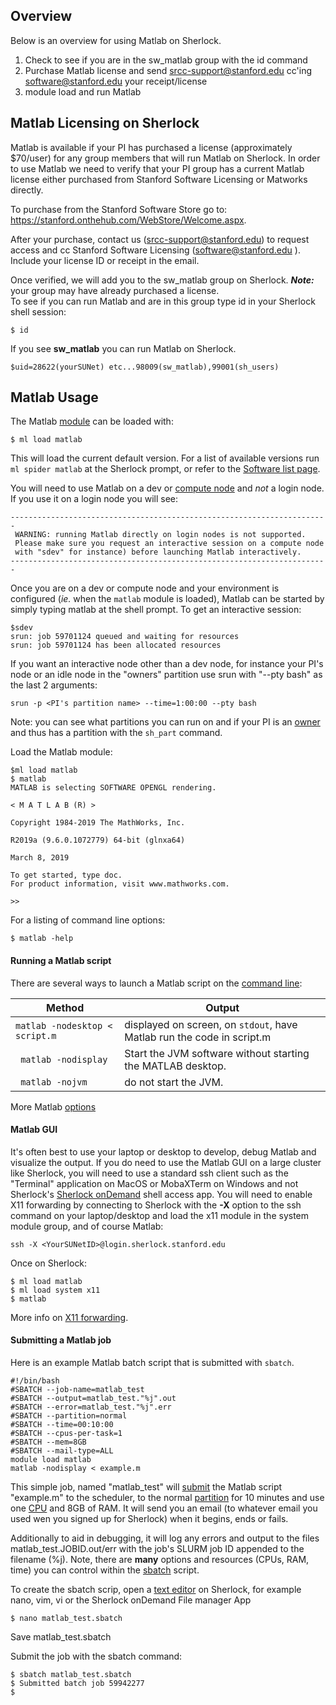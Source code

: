 ## Overview

Below is an overview for using Matlab on Sherlock.
1. Check to see if you are in the sw_matlab group with the id command
2. Purchase Matlab license and send srcc-support@stanford.edu cc'ing software@stanford.edu your receipt/license
3. module load and run Matlab


## Matlab Licensing on Sherlock

Matlab is available if your PI has purchased a license (approximately $70/user) for any group members that will run 
Matlab on Sherlock. 
In order to use Matlab we need to verify that your PI group has a current Matlab license either purchased from Stanford 
Software Licensing or Matworks directly.

To purchase from the Stanford Software Store go to: https://stanford.onthehub.com/WebStore/Welcome.aspx.  

After your purchase, contact us (srcc-support@stanford.edu) to request access and cc Stanford Software Licensing 
(software@stanford.edu ).  Include your license ID or receipt in the email. 

Once verified, we will add you to the sw_matlab group on Sherlock.  ***Note:*** your group may have already purchased a license.  
To see if you can run Matlab and are in this group type id in your Sherlock shell session: 

```
$ id
```
If you see **sw_matlab** you can run Matlab on Sherlock.
```
$uid=28622(yourSUNet) etc...98009(sw_matlab),99001(sh_users)
```
## Matlab Usage

The Matlab [module][url_modules] can be
loaded with:

```
$ ml load matlab
```

This will load the current default version.  For a list of available versions run `ml spider matlab` at the Sherlock
prompt, or refer to the [Software list page][url_software_list].



You will need to use Matlab on a dev or [compute node][url_node] and *not* a login node.  If you use it on a login node you will see:
```
-----------------------------------------------------------------------
 WARNING: running Matlab directly on login nodes is not supported.
 Please make sure you request an interactive session on a compute node
 with "sdev" for instance) before launching Matlab interactively.
-----------------------------------------------------------------------
```
Once you are on a dev or compute node and your environment is configured (_ie._ when the `matlab` module is loaded), Matlab
can be started by simply typing matlab at the shell prompt.  To get an interactive session:

```
$sdev
srun: job 59701124 queued and waiting for resources
srun: job 59701124 has been allocated resources
```
If you want an interactive node other than a dev node, for instance your PI's node or an idle node in the "owners" partition
use srun with "--pty bash" as the last 2 arguments:
```
srun -p <PI's partition name> --time=1:00:00 --pty bash
```

Note:  you can see what partitions you can run on and if your PI is an [owner][url_owners] and thus has a partition with the `sh_part` command.


Load the Matlab module:

```
$ml load matlab
$ matlab
MATLAB is selecting SOFTWARE OPENGL rendering.
                                                                                   < M A T L A B (R) >
                                                                         Copyright 1984-2019 The MathWorks, Inc.
                                                                         R2019a (9.6.0.1072779) 64-bit (glnxa64)
                                                                                      March 8, 2019
 
To get started, type doc.
For product information, visit www.mathworks.com.
 
>> 
```

For a listing of command line options:

```
$ matlab -help
```

#### Running a Matlab script

There are several ways to launch a Matlab script on the [command line][url_mathworks_cmd]:

| Method | Output |
| ------ | ------ |
| `matlab -nodesktop < script.m`| displayed on screen, on `stdout`, have Matlab run the code in script.m|
| ` matlab -nodisplay`| Start the JVM software without starting the MATLAB desktop. 
| ` matlab -nojvm`| do not start the JVM. 

More Matlab [options][url_matlab_options]

#### Matlab GUI

It's often best to use your laptop or desktop to develop, debug Matlab and  visualize the output.  If you do need to use
the Matlab GUI on a large cluster like Sherlock, you will need to use a standard ssh client such as the "Terminal" application on MacOS
or MobaXTerm on Windows and not Sherlock's [Sherlock onDemand][urlOpen onDemand] shell access app.
You will need to enable X11 forwarding by connecting to Sherlock with the **-X** option to the ssh command on your 
laptop/desktop and load the x11 module in the system module group, and of course Matlab:

```
ssh -X <YourSUNetID>@login.sherlock.stanford.edu
```

Once on Sherlock:

```
$ ml load matlab
$ ml load system x11
$ matlab
```

More info on [X11 forwarding][url_X11_forwarding].



#### Submitting a Matlab job

Here is an example Matlab batch script that is submitted with `sbatch`. 

```
#!/bin/bash
#SBATCH --job-name=matlab_test
#SBATCH --output=matlab_test."%j".out
#SBATCH --error=matlab_test."%j".err
#SBATCH --partition=normal
#SBATCH --time=00:10:00
#SBATCH --cpus-per-task=1
#SBATCH --mem=8GB
#SBATCH --mail-type=ALL
module load matlab
matlab -nodisplay < example.m
```

This simple job, named "matlab_test" will [submit][url_submit] the Matlab script "example.m" to the scheduler, to the normal [partition][url_partition] 
for 10 minutes and use one [CPU][url_sbatch_CPU] and 8GB of RAM.  It will send you an email (to whatever email you used wen you signed up for Sherlock) 
when it begins, ends or fails.  

Additionally to aid in debugging, it will log any errors and output to the files matlab_test.JOBID.out/err with the job's SLURM job ID appended
to the filename (%j).  Note, there are **many** options and resources (CPUs, RAM, time) you can control within the 
[sbatch][url_sbatch_docs] script.

To create the sbatch scrip, open a [text editor][url_text_editor] on Sherlock, for example nano, vim, vi or the Sherlock onDemand File manager App 

```
$ nano matlab_test.sbatch
```

Save matlab_test.sbatch

Submit the job with the sbatch command:
```
$ sbatch matlab_test.sbatch
$ Submitted batch job 59942277
$
```


[comment]: #  (link URLs ----------------------------------------------------- )
[url_matlab_options]:     https://www.mathworks.com/help/matlab/matlab_env/startup-options.html
[url_sbatch_CPU]:        https://slurm.schedmd.com/cpu_management.html
[url_sbatch_docs]:      https://slurm.schedmd.com/sbatch.html
[url_mathworks_cmd]:     https://www.mathworks.com/help/matlab/ref/matlablinux.html
[url_X11_forwarding]:    https://uit.stanford.edu/service/sharedcomputing/moreX 
[urlOpen onDemand]:      https://login.sherlock.stanford.edu
[url_modules]:          /docs/software/modules
[url_software_list]:    /docs/software/list
[url_storage]:          /docs/storage
[url_gpu]:              /docs/user-guide/gpu
[url_text_editor]:      /docs/getting-started/prerequisites/#text-editors
[url_submit]:        /docs/getting-started/submitting/#batch-scripts
[url_node]:         /docs/user-guide/running-jobs/#compute-nodes
[url_owners]:      /docs/overview/concepts/#the-condominium-model
[url_partition]:    /docs/overview/glossary/#partition
